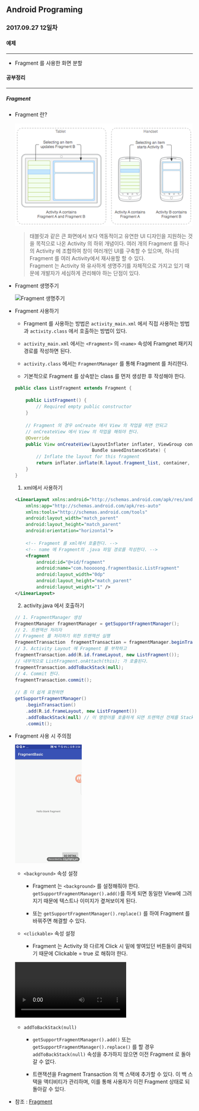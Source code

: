 Android Programing
----------------------------------------------------
### 2017.09.27 12일차

#### 예제
____________________________________________________

- Fragment 를 사용한 화면 분할

#### 공부정리
____________________________________________________

##### __Fragment__

- Fragment 란?

  ![Fragment 예시](https://github.com/Hooooong/DAY18_Fragment/blob/master/image/fragments.png)

  > 태블릿과 같은 큰 화면에서 보다 역동적이고 유연한 UI 디자인을 지원하는 것을 목적으로 나온 Activity 의 하위 개념이다. 여러 개의 Fragment 를 하나의 Activity 에 조합하여 창이 여러개인 UI를 구축할 수 있으며, 하나의 Fragment 를 여러 Activity에서 재사용할 할 수 있다.<br>
  > Fragment 는 Activity 와 유사하게 생명주기를 자체적으로 가지고 있기 때문에 개발자가 세심하게 관리해야 하는 단점이 있다.

- Fragment 생명주기

  ![Fragment 생명주기]()

- Fragment 사용하기

  - Fragment 를 사용하는 방법은 `activity_main.xml` 에서 직접 사용하는 방법과 `activity.class` 에서 호출하는 방법이 있다.

  - `activity_main.xml` 에서는 `<Fragment>` 의 `<name>` 속성에 Framgnet 패키지 경로를 작성하면 된다.

  - `activity.class` 에서는 `FragmentManager` 를 통해 Fragment 를 처리한다.

  - 기본적으로 Fragment 를 상속받는 class 를 먼저 생성한 후 작성해야 한다.

  ```java
  public class ListFragment extends Fragment {

      public ListFragment() {
          // Required empty public constructor
      }

      // Fragment 의 경우 onCreate 에서 View 의 작업을 하면 안되고
      // onCreateView 에서 View 의 작업을 해줘야 한다.
      @Override
      public View onCreateView(LayoutInflater inflater, ViewGroup container,
                               Bundle savedInstanceState) {
          // Inflate the layout for this fragment
          return inflater.inflate(R.layout.fragment_list, container, false);
      }
  }
  ```

  1. xml에서 사용하기

  ```xml
  <LinearLayout xmlns:android="http://schemas.android.com/apk/res/android"
      xmlns:app="http://schemas.android.com/apk/res-auto"
      xmlns:tools="http://schemas.android.com/tools"
      android:layout_width="match_parent"
      android:layout_height="match_parent"
      android:orientation="horizontal">

      <!-- Fragment 를 xml에서 호출한다. -->
      <!-- name 에 Fragment의 .java 파일 경로를 작성한다. -->
      <fragment
          android:id="@+id/fragment"
          android:name="com.hooooong.fragmentbasic.ListFragment"
          android:layout_width="0dp"
          android:layout_height="match_parent"
          android:layout_weight="1" />
  </LinearLayout>
  ```

  2. activity.java 에서 호출하기

    ```java
    // 1. FragmentManager 생성
    FragmentManager fragmentManager = getSupportFragmentManager();
    // 2. 트랜잭션 처리자
    // Fragment 를 처리하기 위한 트렌잭션 실행
    FragmentTransaction  fragmentTransaction = fragmentManager.beginTransaction();
    // 3. Activity Layout 에 Fragment 를 부착하고
    fragmentTransaction.add(R.id.frameLayout, new ListFragment());
    // 내부적으로 ListFragment.onAttach(this); 가 호출된다.
    fragmentTransaction.addToBackStack(null);
    // 4. Commit 한다.
    fragmentTransaction.commit();

    // 좀 더 쉽게 표현하면
    getSupportFragmentManager()
        .beginTransaction()
        .add(R.id.frameLayout, new ListFragment())
        .addToBackStack(null) // 이 명령어를 호출하게 되면 트랜잭션 전체를 Stack 에 담는다.
        .commit();
    ```

- Fragment 사용 시 주의점

  ![background](https://github.com/Hooooong/DAY18_Fragment/blob/master/image/background.gif)

  - `<background>` 속성 설정

    - Fragment 는 `<background>` 를 설정해줘야 한다. `getSupportFragmentManager().add()`를 하게 되면 동일한 View에 그려지기 때문에 텍스트나 이미지가 곂쳐보이게 된다.

    - 또는 `getSupportFragmentManager().replace()` 를 하여 Fragment 를 바꿔주면 해결할 수 있다.

  - `<clickable>` 속성 설정

    - Fragment 는 Activity 와 다르게 Click 시 밑에 쌓여있던 버튼들이 클릭되기 때문에 Clickable = true 로 해줘야 한다.

  ![addToBackStack](https://github.com/Hooooong/DAY18_Fragment/blob/master/image/addToBackStack.mp4)

  - `addToBackStack(null)`

    - `getSupportFragmentManager().add()` 또는 `getSupportFragmentManager().replace()` 를 할 경우 `addToBackStack(null)` 속성을 추가하지 않으면 이전 Fragment 로 돌아갈 수 없다.

    - 트랜잭션을 Fragment Transaction 의 백 스택에 추가할 수 있다. 이 백 스택을 액티비티가 관리하며, 이를 통해 사용자가 이전 Fragment 상태로 되돌아갈 수 있다.

- 참조 : [Fragment](https://developer.android.com/guide/components/fragments.html?hl=ko)
